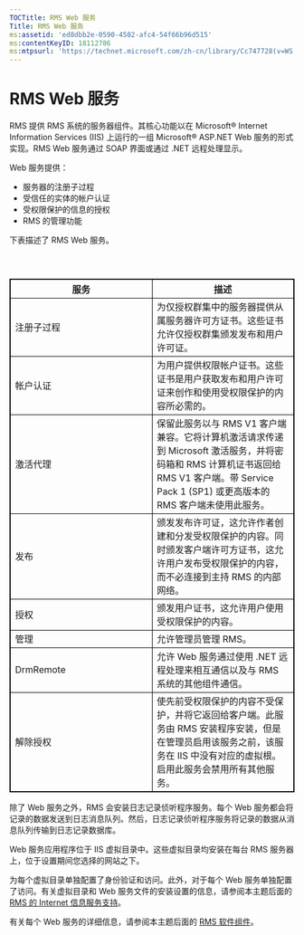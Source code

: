 ```yaml
---
TOCTitle: RMS Web 服务
Title: RMS Web 服务
ms:assetid: 'ed8dbb2e-0590-4502-afc4-54f66b96d515'
ms:contentKeyID: 18112786
ms:mtpsurl: 'https://technet.microsoft.com/zh-cn/library/Cc747728(v=WS.10)'
---
```


RMS Web 服务
============

RMS 提供 RMS 系统的服务器组件。其核心功能以在 Microsoft® Internet Information Services (IIS) 上运行的一组 Microsoft® ASP.NET Web 服务的形式实现。RMS Web 服务通过 SOAP 界面或通过 .NET 远程处理显示。

Web 服务提供：

-   服务器的注册子过程
-   受信任的实体的帐户认证
-   受权限保护的信息的授权
-   RMS 的管理功能

下表描述了 RMS Web 服务。

###  

 
<p></p>

<table style="border:1px solid black;">
<colgroup>
<col width="50%" />
<col width="50%" />
</colgroup>
<thead>
<tr class="header">
<th style="border:1px solid black;" >服务</th>
<th style="border:1px solid black;" >描述</th>
</tr>
</thead>
<tbody>
<tr class="odd">
<td style="border:1px solid black;">注册子过程</td>
<td style="border:1px solid black;">为仅授权群集中的服务器提供从属服务器许可方证书。这些证书允许仅授权群集颁发发布和用户许可证。</td>
</tr>
<tr class="even">
<td style="border:1px solid black;">帐户认证</td>
<td style="border:1px solid black;">为用户提供权限帐户证书。这些证书是用户获取发布和用户许可证来创作和使用受权限保护的内容所必需的。</td>
</tr>
<tr class="odd">
<td style="border:1px solid black;">激活代理</td>
<td style="border:1px solid black;">保留此服务以与 RMS V1 客户端兼容。它将计算机激活请求传递到 Microsoft 激活服务，并将密码箱和 RMS 计算机证书返回给 RMS V1 客户端。带 Service Pack 1 (SP1) 或更高版本的 RMS 客户端未使用此服务。</td>
</tr>
<tr class="even">
<td style="border:1px solid black;">发布</td>
<td style="border:1px solid black;">颁发发布许可证，这允许作者创建和分发受权限保护的内容。同时颁发客户端许可方证书，这允许用户发布受权限保护的内容，而不必连接到主持 RMS 的内部网络。</td>
</tr>
<tr class="odd">
<td style="border:1px solid black;">授权</td>
<td style="border:1px solid black;">颁发用户证书，这允许用户使用受权限保护的内容。</td>
</tr>
<tr class="even">
<td style="border:1px solid black;">管理</td>
<td style="border:1px solid black;">允许管理员管理 RMS。</td>
</tr>
<tr class="odd">
<td style="border:1px solid black;">DrmRemote</td>
<td style="border:1px solid black;">允许 Web 服务通过使用 .NET 远程处理来相互通信以及与 RMS 系统的其他组件通信。</td>
</tr>
<tr class="even">
<td style="border:1px solid black;">解除授权</td>
<td style="border:1px solid black;">使先前受权限保护的内容不受保护，并将它返回给客户端。此服务由 RMS 安装程序安装，但是在管理员启用该服务之前，该服务在 IIS 中没有对应的虚拟根。启用此服务会禁用所有其他服务。</td>
</tr>
</tbody>
</table>

<p></p>

  
除了 Web 服务之外，RMS 会安装日志记录侦听程序服务。每个 Web 服务都会将记录的数据发送到日志消息队列。然后，日志记录侦听程序服务将记录的数据从消息队列传输到日志记录数据库。
  
Web 服务应用程序位于 IIS 虚拟目录中。这些虚拟目录均安装在每台 RMS 服务器上，位于设置期间您选择的网站之下。
  
为每个虚拟目录单独配置了身份验证和访问。此外，对于每个 Web 服务单独配置了访问。有关虚拟目录和 Web 服务文件的安装设置的信息，请参阅本主题后面的 [RMS 的 Internet 信息服务支持](https://technet.microsoft.com/bd4dc69f-1e4e-4e95-9ae2-c925d8a14d4c)。
  
有关每个 Web 服务的详细信息，请参阅本主题后面的 [RMS 软件组件](https://technet.microsoft.com/e38a840e-f390-48fd-8354-50108a64f5ca)。
